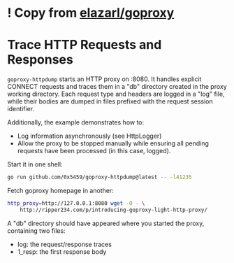 # ! Copy from [elazarl/goproxy](https://github.com/elazarl/goproxy/blob/master/examples/goproxy-httpdump/httpdump.go)

# Trace HTTP Requests and Responses

`goproxy-httpdump` starts an HTTP proxy on :8080. It handles explicit CONNECT
requests and traces them in a "db" directory created in the proxy working
directory.  Each request type and headers are logged in a "log" file, while
their bodies are dumped in files prefixed with the request session identifier.

Additionally, the example demonstrates how to:
- Log information asynchronously (see HttpLogger)
- Allow the proxy to be stopped manually while ensuring all pending requests
  have been processed (in this case, logged).

Start it in one shell:

```sh
go run github.com/0x5459/goproxy-httpdump@latest -- -l41235
```

Fetch goproxy homepage in another:

```sh
http_proxy=http://127.0.0.1:8080 wget -O - \
	http://ripper234.com/p/introducing-goproxy-light-http-proxy/
```

A "db" directory should have appeared where you started the proxy, containing
two files:
- log: the request/response traces
- 1\_resp: the first response body
